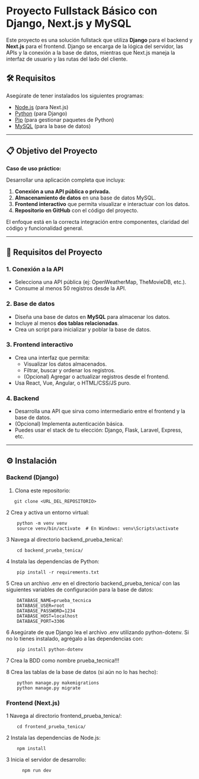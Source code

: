 # Proyecto Fullstack Básico con Django, Next.js y MySQL

Este proyecto es una solución fullstack que utiliza **Django** para el backend y **Next.js** para el frontend. Django se encarga de la lógica del servidor, las APIs y la conexión a la base de datos, mientras que Next.js maneja la interfaz de usuario y las rutas del lado del cliente.

## 🛠 Requisitos

Asegúrate de tener instalados los siguientes programas:

- [Node.js](https://nodejs.org/) (para Next.js)
- [Python](https://www.python.org/) (para Django)
- [Pip](https://pip.pypa.io/) (para gestionar paquetes de Python)
- [MySQL](https://www.mysql.com/) (para la base de datos)

---

## 📋 Objetivo del Proyecto

**Caso de uso práctico:**

Desarrollar una aplicación completa que incluya:

1. **Conexión a una API pública o privada.**
2. **Almacenamiento de datos** en una base de datos MySQL.
3. **Frontend interactivo** que permita visualizar e interactuar con los datos.
4. **Repositorio en GitHub** con el código del proyecto.

El enfoque está en la correcta integración entre componentes, claridad del código y funcionalidad general.

---

## 🚀 Requisitos del Proyecto

### 1. Conexión a la API
- Selecciona una API pública (ej: OpenWeatherMap, TheMovieDB, etc.).
- Consume al menos 50 registros desde la API.

### 2. Base de datos
- Diseña una base de datos en **MySQL** para almacenar los datos.
- Incluye al menos **dos tablas relacionadas**.
- Crea un script para inicializar y poblar la base de datos.

### 3. Frontend interactivo
- Crea una interfaz que permita:
  - Visualizar los datos almacenados.
  - Filtrar, buscar y ordenar los registros.
  - (Opcional) Agregar o actualizar registros desde el frontend.
- Usa React, Vue, Angular, o HTML/CSS/JS puro.

### 4. Backend
- Desarrolla una API que sirva como intermediario entre el frontend y la base de datos.
- (Opcional) Implementa autenticación básica.
- Puedes usar el stack de tu elección: Django, Flask, Laravel, Express, etc.

---

## ⚙️ Instalación

### **Backend (Django)**

1. Clona este repositorio:

```
   git clone <URL_DEL_REPOSITORIO>
```

2    Crea y activa un entorno virtual:

```
    python -m venv venv
    source venv/bin/activate  # En Windows: venv\Scripts\activate
```

3    Navega al directorio backend_prueba_tenica/:

```
    cd backend_prueba_tenica/
```

4    Instala las dependencias de Python:

```
    pip install -r requirements.txt
```
5    Crea un archivo .env en el directorio backend_prueba_tenica/ con las siguientes variables de configuración para la base de datos:

```
    DATABASE_NAME=prueba_tecnica
    DATABASE_USER=root
    DATABASE_PASSWORD=1234
    DATABASE_HOST=localhost
    DATABASE_PORT=3306
```

6    Asegúrate de que Django lea el archivo .env utilizando python-dotenv. Si no lo tienes instalado, agrégalo a las dependencias con:

```
    pip install python-dotenv
```

7    Crea la BDD como nombre prueba_tecnica!!!

8    Crea las tablas de la base de datos (si aún no lo has hecho):

```
    python manage.py makemigrations
    python manage.py migrate
```

### **Frontend (Next.js)**

1    Navega al directorio frontend_prueba_tenica/:

```
    cd frontend_prueba_tenica/
```

2    Instala las dependencias de Node.js:

```
    npm install
```

3   Inicia el servidor de desarrollo:

```
      npm run dev
```



